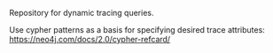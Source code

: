 Repository for dynamic tracing queries.

Use cypher patterns as a basis for specifying desired trace attributes: https://neo4j.com/docs/2.0/cypher-refcard/
